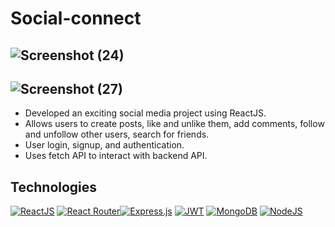 # Social-connect
## ![Screenshot (24)](https://user-images.githubusercontent.com/69082575/136547604-15c5ab98-9b3c-4ecd-8099-76429a195435.png)
## ![Screenshot (27)](https://user-images.githubusercontent.com/69082575/136547730-3930ed6a-d657-48bf-b8af-64029c5a4567.png)
* Developed an exciting social media project using ReactJS.
* Allows users to create posts, like and unlike them, add comments, follow and unfollow other users, search for friends.
* User login, signup, and authentication. 
* Uses fetch API to interact with backend API.
## Technologies
[![ReactJS](https://img.shields.io/badge/React-20232A?style=for-the-badge&logo=react&logoColor=61DAFB)](https://reactjs.org/) [![React Router](https://img.shields.io/badge/React_Router-CA4245?style=for-the-badge&logo=react-router&logoColor=white)](https://reactrouter.com/)[![Express.js](https://img.shields.io/badge/Express.js-000000?style=for-the-badge&logo=express&logoColor=white)](https://expressjs.com/) [![JWT](https://img.shields.io/badge/JWT-000000?style=for-the-badge&logo=JSON%20web%20tokens&logoColor=white)](https://jwt.io/) [![MongoDB](https://img.shields.io/badge/MongoDB-4EA94B?style=for-the-badge&logo=mongodb&logoColor=white)](https://www.mongodb.com/) [![NodeJS](https://img.shields.io/badge/node.js-6DA55F?style=for-the-badge&logo=node.js&logoColor=white)](https://nodejs.org/en/) 

